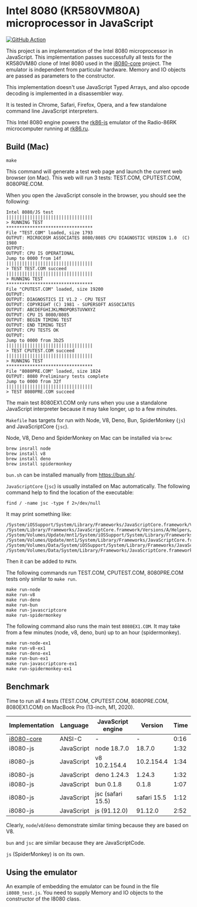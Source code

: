 Intel 8080 (KR580VM80A) microprocessor in JavaScript
====================================================

[![GitHub Action](https://github.com/begoon/i8080-js/actions/workflows/build.yml/badge.svg)](https://github.com/begoon/i8080-js)

This project is an implementation of the Intel 8080 microprocessor in
JavaScript. This implementation passes successfully all tests for the
KR580VM80 clone of Intel 8080 used in the [i8080-core][] project.
The emulator is independent from particular hardware. Memory and IO
objects are passed as parameters to the constructor.

[i8080-core]: https://github.com/begoon/i8080-core

This implementation doesn't use JavaScript Typed Arrays, and also opcode
decoding is implemented in a disassembler way.

It is tested in Chrome, Safari, Firefox, Opera, and a few standalone
command line JavaScript interpreters.

This Intel 8080 engine powers the [rk86-js][] emulator of the Radio-86RK
microcomputer running at [rk86.ru][].

[rk86-js]: https://github.com/begoon/rk86-js
[rk86.ru]: https://rk86.ru

Build (Mac)
-----------

    make

This command will generate a test web page and launch the current web browser
(on Mac). This web will run 3 tests: TEST.COM, CPUTEST.COM, 8080PRE.COM.

When you open the JavaScript console in the browser, you should see the
following:

    Intel 8080/JS test
    |||||||||||||||||||||||||||||||||
    > RUNNING TEST
    *********************************
    File "TEST.COM" loaded, size 1793
    OUTPUT: MICROCOSM ASSOCIATES 8080/8085 CPU DIAGNOSTIC VERSION 1.0  (C) 1980
    OUTPUT:
    OUTPUT: CPU IS OPERATIONAL
    Jump to 0000 from 14f
    |||||||||||||||||||||||||||||||||
    > TEST TEST.COM succeed
    |||||||||||||||||||||||||||||||||
    > RUNNING TEST
    *********************************
    File "CPUTEST.COM" loaded, size 19200
    OUTPUT:
    OUTPUT: DIAGNOSTICS II V1.2 - CPU TEST
    OUTPUT: COPYRIGHT (C) 1981 - SUPERSOFT ASSOCIATES
    OUTPUT: ABCDEFGHIJKLMNOPQRSTUVWXYZ
    OUTPUT: CPU IS 8080/8085
    OUTPUT: BEGIN TIMING TEST
    OUTPUT: END TIMING TEST
    OUTPUT: CPU TESTS OK
    OUTPUT:
    Jump to 0000 from 3b25
    |||||||||||||||||||||||||||||||||
    > TEST CPUTEST.COM succeed
    |||||||||||||||||||||||||||||||||
    > RUNNING TEST
    *********************************
    File "8080PRE.COM" loaded, size 1024
    OUTPUT: 8080 Preliminary tests complete
    Jump to 0000 from 32f
    |||||||||||||||||||||||||||||||||
    > TEST 8080PRE.COM succeed

The main test 8080EX1.COM only runs when you use a standalone JavaScript
interpreter because it may take longer, up to a few minutes.

`Makefile` has targets for run with Node, V8, Deno, Bun, SpiderMonkey (`js`)
and JavaScriptCore (`jsc`).

Node, V8, Deno and SpiderMonkey on Mac can be installed via `brew`:

    brew insrall node
    brew install v8
    brew install deno
    brew install spidermonkey

`bun.sh` can be installed manually from <https://bun.sh/>.

`JavaScriptCore` (`jsc`) is usually installed on Mac automatically.
The following command help to find the location of the executable:

    find / -name jsc -type f 2>/dev/null

It may print something like:

    /System/iOSSupport/System/Library/Frameworks/JavaScriptCore.framework/Versions/A/Helpers/jsc
    /System/Library/Frameworks/JavaScriptCore.framework/Versions/A/Helpers/jsc
    /System/Volumes/Update/mnt1/System/iOSSupport/System/Library/Frameworks/JavaScriptCore.framework/Versions/A/Helpers/jsc
    /System/Volumes/Update/mnt1/System/Library/Frameworks/JavaScriptCore.framework/Versions/A/Helpers/jsc
    /System/Volumes/Data/System/iOSSupport/System/Library/Frameworks/JavaScriptCore.framework/Versions/A/Helpers/jsc
    /System/Volumes/Data/System/Library/Frameworks/JavaScriptCore.framework/Versions/A/Helpers/jsc

Then it can be added to `PATH`.

The following commands run TEST.COM, CPUTEST.COM, 8080PRE.COM tests only
similar to `make run`.

    make run-node
    make run-v8
    make run-deno
    make run-bun
    make run-javascriptcore
    make run-spidermonkey

The following command also runs the main test `8080EX1.COM`. It may take
from a few minutes (node, v8, deno, bun) up to an hour (spidermonkey).

    make run-node-ex1
    make run-v8-ex1
    make run-deno-ex1
    make run-bun-ex1
    make run-javascriptcore-ex1
    make run-spidermonkey-ex1

Benchmark
---------

Time to run all 4 tests (TEST.COM, CPUTEST.COM, 8080PRE.COM, 8080EX1.COM) on
MacBook Pro (13-inch, M1, 2020).

Implementation | Language   | JavaScript engine | Version     | Time
---------------|------------|-------------------|-------------|------------
[i8080-core][] | ANSI-C     | -                 | -           | 0:16
i8080-js       | JavaScript | node 18.7.0       | 18.7.0      | 1:32
i8080-js       | JavaScript | v8 10.2.154.4     | 10.2.154.4  | 1:34
i8080-js       | JavaScript | deno 1.24.3       | 1.24.3      | 1:32
i8080-js       | JavaScript | bun 0.1.8         | 0.1.8       | 1:07
i8080-js       | JavaScript | jsc (safari 15.5) | safari 15.5 | 1:12
i8080-js       | JavaScript | js (91.12.0)      | 91.12.0     | 2:52

Clearly, `node`/`v8`/`deno` demonstrate similar timing because they are based
on V8.

`bun` and `jsc` are similar because they are JavaScriptCode.

`js` (SpiderMonkey) is on its own.

Using the emulator
------------------

An example of embedding the emulator can be found in the file `i8080_test.js`.
You need to supply Memory and IO objects to the constructor of the I8080 class.
